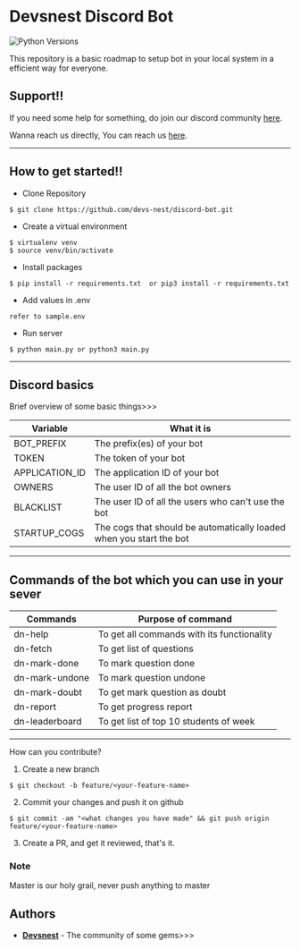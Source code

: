 # Devsnest Discord Bot
![Python Versions](https://img.shields.io/badge/python-3.6%20%7C%203.7%20%7C%203.8-orange)

This repository is a basic roadmap to setup bot in your local system in a efficient way for everyone.

## Support!!

If you need some help for something, do join our discord community [here](https://discord.gg/ZUAJYjqD).

Wanna reach us directly, You can reach us [here](https://devsnest.in/).

---------------------------------------------------------------------------------------------

## How to get started!!

* Clone Repository
```shell script
$ git clone https://github.com/devs-nest/discord-bot.git
```
* Create a virtual environment 
```
$ virtualenv venv
$ source venv/bin/activate
```

* Install packages
``` 
$ pip install -r requirements.txt  or pip3 install -r requirements.txt
```

* Add values in .env 
```
refer to sample.env
```
* Run server
```shell script
$ python main.py or python3 main.py
```
---------------------------------------------------------------------------------------------

## Discord basics

Brief overview of some basic things>>>

| Variable          | What it is                                                            |
| ------------------| ----------------------------------------------------------------------|
| BOT_PREFIX        | The prefix(es) of your bot                                            |
| TOKEN             | The token of your bot                                                 |
| APPLICATION_ID    | The application ID of your bot                                        |
| OWNERS            | The user ID of all the bot owners                                     |
| BLACKLIST         | The user ID of all the users who can't use the bot                    |
| STARTUP_COGS      | The cogs that should be automatically loaded when you start the bot   |
---------------------------------------------------------------------------------------------
## Commands of the bot which you can use in your sever

|  Commands         | Purpose of command                                                    |
| ------------------| ----------------------------------------------------------------------|
| dn-help           | To get all commands with its functionality                            |
| dn-fetch          | To get list of questions                                              |
| dn-mark-done      | To mark question done                                                 |
| dn-mark-undone    | To mark question undone                                               |
| dn-mark-doubt     | To get mark question as doubt                                         | 
| dn-report         | To get progress report                                                |
| dn-leaderboard    | To get list of top 10 students of week                                |
---------------------------------------------------------------------------------------------

How can you contribute?
1. Create a new branch
```shell script
$ git checkout -b feature/<your-feature-name>
```

2. Commit your changes and push it on github
```shell script
$ git commit -am "<what changes you have made" && git push origin feature/<your-feature-name>
```

3. Create a PR, and get it reviewed, that's it.


### Note 
Master is our holy grail, never push anything to master

## Authors
* **[Devsnest](https://github.com/devs-nest)** - The community of some gems>>>
